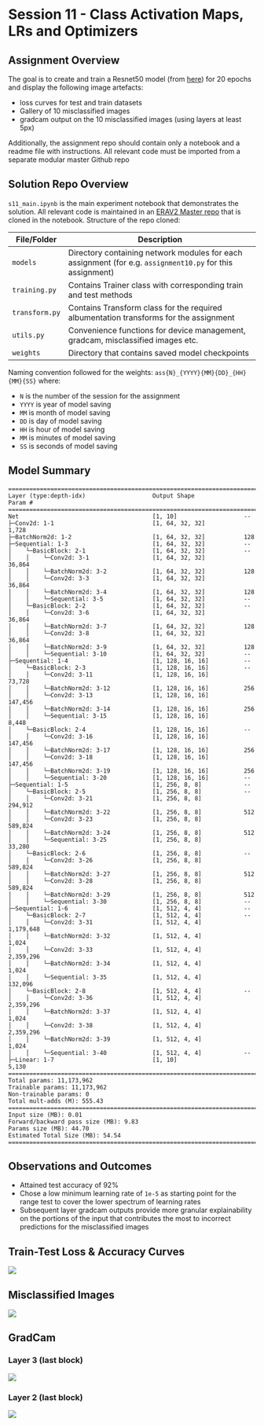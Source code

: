 # Session 11 - Class Activation Maps, LRs and Optimizers

## Assignment Overview

The goal is to create and train a Resnet50 model (from [here](https://github.com/kuangliu/pytorch-cifar)) for 20 epochs and display the following image artefacts:

- loss curves for test and train datasets
- Gallery of 10 misclassified images
- gradcam output on the 10 misclassified images (using layers at least 5px)

Additionally, the assignment repo should contain only a notebook and a readme file with instructions. All relevant code must be imported from a separate modular master Github repo

## Solution Repo Overview

`s11_main.ipynb` is the main experiment notebook that demonstrates the solution. All relevant code is maintained in an [ERAV2 Master repo](https://github.com/karthajee/ERAV2master) that is cloned in the notebook. Structure of the repo cloned:

| File/Folder | Description |
| --- | --- |
| `models` | Directory containing network modules for each assignment (for e.g. `assignment10.py` for this assignment) |
| `training.py` | Contains Trainer class with corresponding train and test methods |
| `transform.py` | Contains Transform class for the required albumentation transforms for the assignment |
| `utils.py` | Convenience functions for device management, gradcam, misclassified images etc. |
| `weights` | Directory that contains saved model checkpoints |

Naming convention followed for the weights: `ass{N}_{YYYY}{MM}{DD}_{HH}{MM}{SS}` where:
- `N` is the number of the session for the assignment
- `YYYY` is year of model saving 
- `MM` is month of model saving 
- `DD` is day of model saving 
- `HH` is hour of model saving 
- `MM` is minutes of model saving 
- `SS` is seconds of model saving 

## Model Summary

````
==========================================================================================
Layer (type:depth-idx)                   Output Shape              Param #
==========================================================================================
Net                                      [1, 10]                   --
├─Conv2d: 1-1                            [1, 64, 32, 32]           1,728
├─BatchNorm2d: 1-2                       [1, 64, 32, 32]           128
├─Sequential: 1-3                        [1, 64, 32, 32]           --
│    └─BasicBlock: 2-1                   [1, 64, 32, 32]           --
│    │    └─Conv2d: 3-1                  [1, 64, 32, 32]           36,864
│    │    └─BatchNorm2d: 3-2             [1, 64, 32, 32]           128
│    │    └─Conv2d: 3-3                  [1, 64, 32, 32]           36,864
│    │    └─BatchNorm2d: 3-4             [1, 64, 32, 32]           128
│    │    └─Sequential: 3-5              [1, 64, 32, 32]           --
│    └─BasicBlock: 2-2                   [1, 64, 32, 32]           --
│    │    └─Conv2d: 3-6                  [1, 64, 32, 32]           36,864
│    │    └─BatchNorm2d: 3-7             [1, 64, 32, 32]           128
│    │    └─Conv2d: 3-8                  [1, 64, 32, 32]           36,864
│    │    └─BatchNorm2d: 3-9             [1, 64, 32, 32]           128
│    │    └─Sequential: 3-10             [1, 64, 32, 32]           --
├─Sequential: 1-4                        [1, 128, 16, 16]          --
│    └─BasicBlock: 2-3                   [1, 128, 16, 16]          --
│    │    └─Conv2d: 3-11                 [1, 128, 16, 16]          73,728
│    │    └─BatchNorm2d: 3-12            [1, 128, 16, 16]          256
│    │    └─Conv2d: 3-13                 [1, 128, 16, 16]          147,456
│    │    └─BatchNorm2d: 3-14            [1, 128, 16, 16]          256
│    │    └─Sequential: 3-15             [1, 128, 16, 16]          8,448
│    └─BasicBlock: 2-4                   [1, 128, 16, 16]          --
│    │    └─Conv2d: 3-16                 [1, 128, 16, 16]          147,456
│    │    └─BatchNorm2d: 3-17            [1, 128, 16, 16]          256
│    │    └─Conv2d: 3-18                 [1, 128, 16, 16]          147,456
│    │    └─BatchNorm2d: 3-19            [1, 128, 16, 16]          256
│    │    └─Sequential: 3-20             [1, 128, 16, 16]          --
├─Sequential: 1-5                        [1, 256, 8, 8]            --
│    └─BasicBlock: 2-5                   [1, 256, 8, 8]            --
│    │    └─Conv2d: 3-21                 [1, 256, 8, 8]            294,912
│    │    └─BatchNorm2d: 3-22            [1, 256, 8, 8]            512
│    │    └─Conv2d: 3-23                 [1, 256, 8, 8]            589,824
│    │    └─BatchNorm2d: 3-24            [1, 256, 8, 8]            512
│    │    └─Sequential: 3-25             [1, 256, 8, 8]            33,280
│    └─BasicBlock: 2-6                   [1, 256, 8, 8]            --
│    │    └─Conv2d: 3-26                 [1, 256, 8, 8]            589,824
│    │    └─BatchNorm2d: 3-27            [1, 256, 8, 8]            512
│    │    └─Conv2d: 3-28                 [1, 256, 8, 8]            589,824
│    │    └─BatchNorm2d: 3-29            [1, 256, 8, 8]            512
│    │    └─Sequential: 3-30             [1, 256, 8, 8]            --
├─Sequential: 1-6                        [1, 512, 4, 4]            --
│    └─BasicBlock: 2-7                   [1, 512, 4, 4]            --
│    │    └─Conv2d: 3-31                 [1, 512, 4, 4]            1,179,648
│    │    └─BatchNorm2d: 3-32            [1, 512, 4, 4]            1,024
│    │    └─Conv2d: 3-33                 [1, 512, 4, 4]            2,359,296
│    │    └─BatchNorm2d: 3-34            [1, 512, 4, 4]            1,024
│    │    └─Sequential: 3-35             [1, 512, 4, 4]            132,096
│    └─BasicBlock: 2-8                   [1, 512, 4, 4]            --
│    │    └─Conv2d: 3-36                 [1, 512, 4, 4]            2,359,296
│    │    └─BatchNorm2d: 3-37            [1, 512, 4, 4]            1,024
│    │    └─Conv2d: 3-38                 [1, 512, 4, 4]            2,359,296
│    │    └─BatchNorm2d: 3-39            [1, 512, 4, 4]            1,024
│    │    └─Sequential: 3-40             [1, 512, 4, 4]            --
├─Linear: 1-7                            [1, 10]                   5,130
==========================================================================================
Total params: 11,173,962
Trainable params: 11,173,962
Non-trainable params: 0
Total mult-adds (M): 555.43
==========================================================================================
Input size (MB): 0.01
Forward/backward pass size (MB): 9.83
Params size (MB): 44.70
Estimated Total Size (MB): 54.54
==========================================================================================
````

## Observations and Outcomes

- Attained test accuracy of 92%
- Chose a low minimum learning rate of `1e-5` as starting point for the range test to cover the lower spectrum of learning rates
- Subsequent layer gradcam outputs provide more granular explainability on the portions of the input that contributes the most to incorrect predictions for the misclassified images

## Train-Test Loss & Accuracy Curves

![](output.png)

## Misclassified Images

![](misclassified.png)

## GradCam

### Layer 3 (last block) 

![](gradcam_l3.png)

### Layer 2 (last block)

![](gradcam_l2.png)